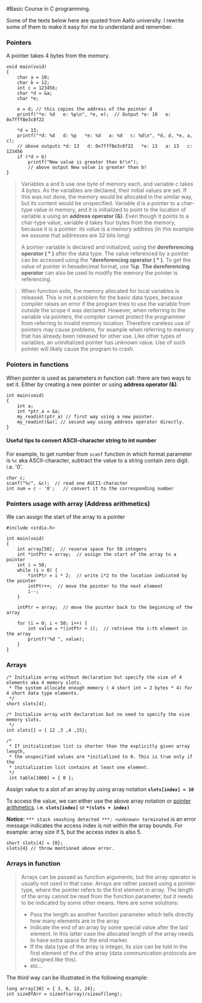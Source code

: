 #Basic Course in C programming.

Some of the texts below here are quoted from Aalto university.
I rewrite some of them to make it easy for me to understand and remember.

### Pointers
A pointer takes 4 bytes from the memory.
```
void main(void)
{
    char a = 10;
    char b = 12;
    int c = 123456;
    char *d = &a;
    char *e;

    e = d; // this copies the address of the pointer d
    printf("*e: %d   e: %p\n", *e, e);  // Output *e: 10   e: 0x7fff8e3c8f22
   
    *d = 13;
    printf("*d: %d   d: %p   *e: %d   a: %d   c: %d\n", *d, d, *e, a, c);
    // above outputs *d: 13   d: 0x7fff8e3c8f22   *e: 13   a: 13   c: 123456
    if (*d > b)
        printf("New value is greater than b!\n");
        // above output New value is greater than b!
}
```
>Variables a and b use one byte of memory each, and variable c takes
4 bytes.
As the variables are declared, their initial values are set. If this was not done, the memory would be allocated in the similar way, but its content would be unspecified. Variable d is a pointer to a char-type value in memory, and it is initialized to point to the location of variable a using an **address operator (&)**. Even though it points to a char-type value, variable d takes four bytes from the memory, because it is a pointer: its value is a memory address (in this example we assume that addresses are 32 bits long)
>
>A pointer variable is declared and initialized, using the **dereferencing operator ( * )** after the data type. The value referenced by a pointer can be accessed using the ***dereferencing operator ( * )**.
> To get the value of pointer in hexadecimal format, use **%p**.
>**The dereferencing operator** can also be used to modify the memory the pointer is referencing.

>When function exits, the memory allocated for local variables is released. This is not a problem for the basic data types, because compiler raises an error if the program tries to use the variable from outside the scope it was declared. However, when referring to the variable via pointers, the compiler cannot protect the programmer from referring to invalid memory location. Therefore careless use of pointers may cause problems, for example when referring to memory that has already been released for other use.
>Like other types of variables, an uninitialized pointer has unknown value. Use of such pointer will likely cause the program to crash.


### Pointers in functions

When pointer is used as parameters in function call: there are two ways to set it. Either by
creating a new pointer or using **address operator (&)**.
```
int main(void)
{
    int a;
    int *ptr_a = &a;
    my_readint(ptr_a) // first way using a new pointer.
    my_readint(&a); // second way using address operator directly.
}
```
#### Useful tips to convert ASCII-character string to int number
For example, to get number from `scanf` function in which format parameter 
is `%c` aka ASCII-character, subtract
the value to a string contain zero digit. i.e. '0'.
```
char c;
scanf("%c", &c);  // read one ASCII-character
int num = c - '0';   // convert it to the corresponding number
```
### Pointers usage with array (Address arithmetics)
We can assign the start of the array to a pointer
```
#include <stdio.h>

int main(void)
{
    int array[50];  // reserve space for 50 integers
    int *intPtr = array;  // assign the start of the array to a pointer
    int i = 50;
    while (i > 0) {
        *intPtr = i * 2;  // write i*2 to the location indicated by the pointer
        intPtr++;  // move the pointer to the next element
        i--;
    }

    intPtr = array;  // move the pointer back to the beginning of the array

    for (i = 0; i < 50; i++) {
        int value = *(intPtr + i);  // retrieve the i:th element in the array
        printf("%d ", value);
    }
}
```
### Arrays
```
/* Initialize array without declaration but specify the size of 4 elements aka 4 memory slots.
 * The system allocate enough memory ( 4 short int = 2 bytes * 4) for 4 short data type elements.
 */
short slots[4]; 

/* Initialize array with declaration but no need to specify the size memory slots.
 */
int slots[] = { 12 ,3 ,4 ,15}; 

/*
 * If initialization list is shorter than the explicitly given array length, 
 * the unspecified values are *initialized to 0. This is true only if the
 * initialization list contains at least one element.
 */
 int table[1000] = { 0 };
```
Assign value to a slot of an array by using array notation 
**`slots[index] = 10`**

To access the value, we can either use the above array notation or [pointer arithmetics](#pointers-usage-with-array-address-arithmetics). i.e. 
**`slots[index]`** or **`*(slots + index)`**

***Notice***: `*** stack smashing detected ***: <unknown> terminated` is an error message indicates
the access index is not within the array bounds. For example: array size if 5, but the access
index is also 5.
```
short slots[4] = {0};
slots{4} // throw mentioned above error.
```

### Arrays in function
>Arrays can be passed as function arguments, but the array operator is usually not used in that case. Arrays are rather passed using a pointer type, where the pointer refers to the first element in array. The length of the array cannot be read from the function parameter, but it needs to be indicated by some other means. Here are some solutions:
>* Pass the length as another function parameter which tells directly how many elements are in the array
>* Indicate the end of an array by some special value after the last element. In this latter case the allocated length of the array needs to have extra space for the end marker.
>* If the data type of the array is integer, its size can be told in the first element of the of the array (data communication protocols are designed like this).
>* etc…

The third way can be illustrated in the following example:
```
long array[30] = { 3, 6, 12, 24};
int sizeOfArr = sizeof(array)/sizeof(long);
```
